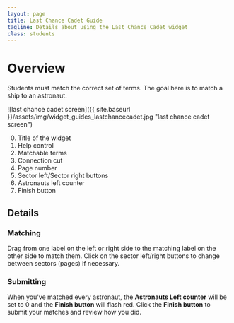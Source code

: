```yaml
---
layout: page
title: Last Chance Cadet Guide
tagline: Details about using the Last Chance Cadet widget
class: students
---
```



# Overview #

Students must match the correct set of terms. The goal here is to match a ship to an astronaut.

![last chance cadet screen]({{ site.baseurl }}/assets/img/widget_guides_lastchancecadet.jpg "last chance cadet screen")

0. Title of the widget
0. Help control
0. Matchable terms
0. Connection cut
0. Page number
0. Sector left/Sector right buttons
0. Astronauts left counter
0. Finish button

## Details ##

### Matching ###

Drag from one label on the left or right side to the matching label on the other side to match them. Click on the sector left/right buttons to change between sectors (pages) if necessary.

### Submitting ###

When you've matched every astronaut, the **Astronauts Left counter** will be set to 0 and the **Finish button** will flash red. Click the **Finish button** to submit your matches and review how you did.
